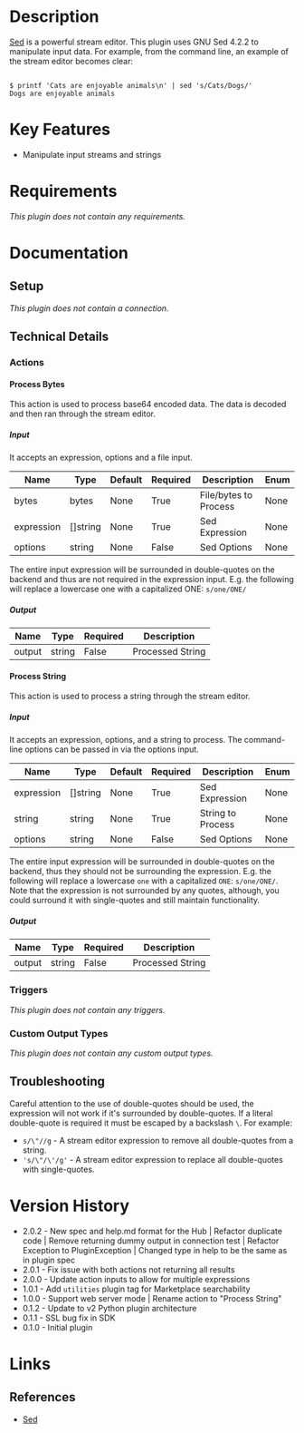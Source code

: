 # Description

[Sed](https://www.gnu.org/software/sed/manual/sed.html) is a powerful stream editor. This plugin uses GNU Sed 4.2.2 to manipulate input data.
For example, from the command line, an example of the stream editor becomes clear:

```

$ printf 'Cats are enjoyable animals\n' | sed 's/Cats/Dogs/'
Dogs are enjoyable animals

```

# Key Features

* Manipulate input streams and strings

# Requirements

_This plugin does not contain any requirements._

# Documentation

## Setup

_This plugin does not contain a connection._

## Technical Details

### Actions

#### Process Bytes

This action is used to process base64 encoded data. The data is decoded and then ran through the stream editor.

##### Input

It accepts an expression, options and a file input.

|Name|Type|Default|Required|Description|Enum|
|----|----|-------|--------|-----------|----|
|bytes|bytes|None|True|File/bytes to Process|None|
|expression|[]string|None|True|Sed Expression|None|
|options|string|None|False|Sed Options|None|

The entire input expression will be surrounded in double-quotes on the backend and thus are not required in the expression input.
E.g. the following will replace a lowercase one with a capitalized ONE: `s/one/ONE/`

##### Output

|Name|Type|Required|Description|
|----|----|--------|-----------|
|output|string|False|Processed String|

#### Process String

This action is used to process a string through the stream editor.

##### Input

It accepts an expression, options, and a string to process. The command-line options can be passed in via the options input.

|Name|Type|Default|Required|Description|Enum|
|----|----|-------|--------|-----------|----|
|expression|[]string|None|True|Sed Expression|None|
|string|string|None|True|String to Process|None|
|options|string|None|False|Sed Options|None|

The entire input expression will be surrounded in double-quotes on the backend, thus they should not be surrounding the expression.
E.g. the following will replace a lowercase `one` with a capitalized `ONE`: `s/one/ONE/`. Note that the expression is not surrounded
by any quotes, although, you could surround it with single-quotes and still maintain functionality.

##### Output

|Name|Type|Required|Description|
|----|----|--------|-----------|
|output|string|False|Processed String|

### Triggers

_This plugin does not contain any triggers._

### Custom Output Types

_This plugin does not contain any custom output types._

## Troubleshooting

Careful attention to the use of double-quotes should be used, the expression will not work if it's surrounded by double-quotes.
If a literal double-quote is required it must be escaped by a backslash `\`. For example:

* `s/\"//g` - A stream editor expression to remove all double-quotes from a string.
* `'s/\"/\'/g'` - A stream editor expression to replace all double-quotes with single-quotes.

# Version History

* 2.0.2 - New spec and help.md format for the Hub | Refactor duplicate code | Remove returning dummy output in connection test | Refactor Exception to PluginException | Changed type in help to be the same as in plugin spec
* 2.0.1 - Fix issue with both actions not returning all results
* 2.0.0 - Update action inputs to allow for multiple expressions
* 1.0.1 - Add `utilities` plugin tag for Marketplace searchability
* 1.0.0 - Support web server mode | Rename action to "Process String"
* 0.1.2 - Update to v2 Python plugin architecture
* 0.1.1 - SSL bug fix in SDK
* 0.1.0 - Initial plugin

# Links

## References

* [Sed](https://www.gnu.org/software/sed/manual/sed.html)

